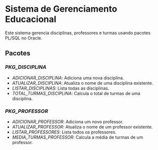 # Sistema de Gerenciamento Educacional

Este sistema gerencia disciplinas, professores e turmas usando pacotes PL/SQL no Oracle.

## Pacotes

### *PKG_DISCIPLINA*
- *ADICIONAR_DISCIPLINA*: Adiciona uma nova disciplina.
- *ATUALIZAR_DISCIPLINA*: Atualiza o nome de uma disciplina existente.
- *LISTAR_DISCIPLINAS*: Lista todas as disciplinas.
- *TOTAL_TURMAS_DISCIPLINA*: Calcula o total de turmas de uma disciplina.

### *PKG_PROFESSOR*
- *ADICIONAR_PROFESSOR*: Adiciona um novo professor.
- *ATUALIZAR_PROFESSOR*: Atualiza o nome de um professor existente.
- *LISTAR_PROFESSORES*: Lista todos os professores.
- *MEDIA_TURMAS_PROFESSOR*: Calcula a média de turmas de um professor.
